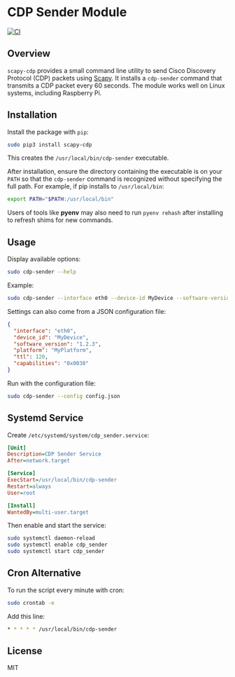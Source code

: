 # CDP Sender Module
[![CI](https://github.com/cappern/scapy_CDP/actions/workflows/ci.yml/badge.svg)](https://github.com/cappern/scapy_CDP/actions/workflows/ci.yml)
## Overview
`scapy-cdp` provides a small command line utility to send Cisco Discovery Protocol (CDP) packets using [Scapy](https://scapy.net/). It installs a `cdp-sender` command that transmits a CDP packet every 60 seconds. The module works well on Linux systems, including Raspberry Pi.

## Installation
Install the package with `pip`:

```bash
sudo pip3 install scapy-cdp
```

This creates the `/usr/local/bin/cdp-sender` executable.

After installation, ensure the directory containing the executable is on your
`PATH` so that the `cdp-sender` command is recognized without specifying the
full path. For example, if pip installs to `/usr/local/bin`:

```bash
export PATH="$PATH:/usr/local/bin"
```

Users of tools like **pyenv** may also need to run `pyenv rehash` after
installing to refresh shims for new commands.

## Usage
Display available options:

```bash
sudo cdp-sender --help
```

Example:

```bash
sudo cdp-sender --interface eth0 --device-id MyDevice --software-version "1.2.3" --platform "MyPlatform"
```

Settings can also come from a JSON configuration file:

```json
{
  "interface": "eth0",
  "device_id": "MyDevice",
  "software_version": "1.2.3",
  "platform": "MyPlatform",
  "ttl": 120,
  "capabilities": "0x0038"
}
```

Run with the configuration file:

```bash
sudo cdp-sender --config config.json
```

## Systemd Service
Create `/etc/systemd/system/cdp_sender.service`:

```ini
[Unit]
Description=CDP Sender Service
After=network.target

[Service]
ExecStart=/usr/local/bin/cdp-sender
Restart=always
User=root

[Install]
WantedBy=multi-user.target
```

Then enable and start the service:

```bash
sudo systemctl daemon-reload
sudo systemctl enable cdp_sender
sudo systemctl start cdp_sender
```

## Cron Alternative
To run the script every minute with cron:

```bash
sudo crontab -e
```

Add this line:

```bash
* * * * * /usr/local/bin/cdp-sender
```

## License
MIT
